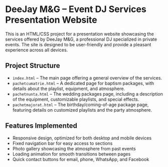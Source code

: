 # DeeJay M&G – Event DJ Services Presentation Website

This is an HTML/CSS project for a presentation website showcasing the services offered by DeeJay M&G, a professional DJ specialized in private events. The site is designed to be user-friendly and provide a pleasant experience across all devices.

## Project Structure

- `index.html` – The main page offering a general overview of the services.
- `pachetcumatrie.html` – A dedicated page for baptism packages, with details about the playlist, equipment, and atmosphere.
- `pachetnunta.html` – The wedding packages page, including a description of the equipment, customizable playlists, and special effects.
- `pachetmajorat.html` – The birthday/coming-of-age package page, featuring details on customized playlists and the party atmosphere.

## Features Implemented

- Responsive design, optimized for both desktop and mobile devices  
- Fixed navigation bar for easy access to sections  
- Photo gallery showcasing the atmosphere from past events  
- Loading animation for smooth transitions between pages  
- Quick contact buttons for email, phone, WhatsApp, and Facebook  
